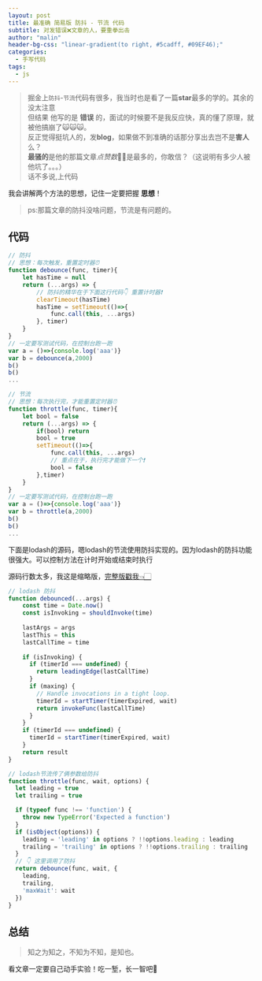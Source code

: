 ```yaml
---
layout: post
title: 最准确 简易版 防抖 - 节流 代码
subtitle: 对发错误❌文章的人，要重拳出击
author: "malin"
header-bg-css: "linear-gradient(to right, #5cadff, #09EF46);"
categories:
  - 手写代码
tags:
  - js
---
```


> 掘金上`防抖`-`节流`代码有很多，我当时也是看了一篇**star**最多的学的。其余的没太注意  
> 但结果 他写的是  **错误**  的，面试的时候要不是我反应快，真的懂了原理，就被他搞崩了🙀🙀🙀。  
> 反正觉得挺坑人的，发**blog**，如果做不到准确的话那分享出去岂不是**害人**么？  
> **最骚的**是他的那篇文章*点赞数*👍🏻是最多的，你敢信？（这说明有多少人被他坑了。。。）  
> 话不多说,上代码

我会讲解两个方法的思想，记住一定要把握 **思想**！
> ps:那篇文章的防抖没啥问题，节流是有问题的。

<!--more-->
## 代码

```js
// 防抖
// 思想：每次触发，重置定时器⏰
function debounce(func, timer){
    let hasTime = null
    return (...args) => {
        // 防抖的精华在于下面这行代码👇 重置计时器❗️
        clearTimeout(hasTime)
        hasTime = setTimeout(()=>{
            func.call(this, ...args)
        }, timer)
    }
}
// 一定要写测试代码，在控制台跑一跑
var a = ()=>{console.log('aaa')}
var b = debounce(a,2000)
b()
b()
...
```

```js
// 节流
// 思想：每次执行完，才能重置定时器⏰
function throttle(func, timer){
    let bool = false
    return (...args) => {
        if(bool) return
        bool = true
        setTimeout(()=>{
            func.call(this, ...args)
            // 重点在于，执行完才能做下一个❗️
            bool = false
        },timer)
    }
}
// 一定要写测试代码，在控制台跑一跑
var a = ()=>{console.log('aaa')}
var b = throttle(a,2000)
b()
b()
...
```

下面是lodash的源码，嗯lodash的节流使用防抖实现的。因为lodash的防抖功能很强大。可以控制方法在计时开始或结束时执行

源码行数太多，我这是缩略版，[完整版戳我👈🏻](https://github.com/lodash/lodash/blob/master/debounce.js)

```js
// lodash 防抖
function debounced(...args) {
    const time = Date.now()
    const isInvoking = shouldInvoke(time)
    
    lastArgs = args
    lastThis = this
    lastCallTime = time
    
    if (isInvoking) {
      if (timerId === undefined) {
        return leadingEdge(lastCallTime)
      }
      if (maxing) {
        // Handle invocations in a tight loop.
        timerId = startTimer(timerExpired, wait)
        return invokeFunc(lastCallTime)
      }
    }
    if (timerId === undefined) {
      timerId = startTimer(timerExpired, wait)
    }
    return result
}
```

```js
// lodash节流传了俩参数给防抖
function throttle(func, wait, options) {
  let leading = true
  let trailing = true

  if (typeof func !== 'function') {
    throw new TypeError('Expected a function')
  }
  if (isObject(options)) {
    leading = 'leading' in options ? !!options.leading : leading
    trailing = 'trailing' in options ? !!options.trailing : trailing
  }
  // 👇 这里调用了防抖
  return debounce(func, wait, {
    leading,
    trailing,
    'maxWait': wait
  })
}
```

## 总结

> 知之为知之，不知为不知，是知也。

看文章一定要自己动手实验！吃一堑，长一智吧🤮